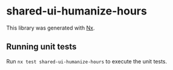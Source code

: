 # shared-ui-humanize-hours

This library was generated with [Nx](https://nx.dev).

## Running unit tests

Run `nx test shared-ui-humanize-hours` to execute the unit tests.
